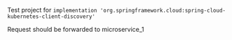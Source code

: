 Test project for `implementation 'org.springframework.cloud:spring-cloud-kubernetes-client-discovery'`

Request should be forwarded to microservice_1
